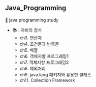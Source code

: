 ## Java_Programming
📓 java programming study
  - 📚 : 자바의 정석
    - ch3. 연산자
    - ch4. 조건문과 반복문
    - ch5. 배열
    - ch6. 객체지향 프로그래밍1
    - ch7. 객체지향 프로그래밍2
    - ch8. 예외처리
    - ch9. java.lang 패키지와 유용한 클래스
    - ch11. Collection Framework
